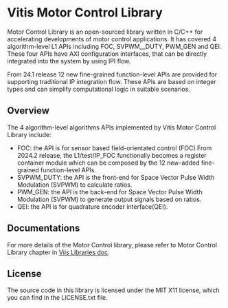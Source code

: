 # Vitis Motor Control Library

Motor Control Library is an open-sourced library written in C/C++ for accelerating developments of motor control applications. It has covered 4 algorithm-level L1 APIs including FOC, SVPWM__DUTY, PWM_GEN and QEI. These four APIs have AXI configuration interfaces, that can be directly integrated into the system by using IPI flow.

From 24.1 release 12 new fine-grained function-level APIs are provided for supporting traditional IP integration flow. These APIs are based on integer types and can simplify computational logic in suitable scenarios.

## Overview

The 4 algorithm-level algorithms APIs implemented by Vitis Motor Control Library include:

- FOC: the API is for sensor based field-orientated control (FOC).From 2024.2 release, the L1/test/IP_FOC functionally becomes a register container module which can be composed by the 12 new-added fine-grained function-level APIs.
- SVPWM_DUTY: the API is the front-end for Space Vector Pulse Width Modulation (SVPWM) to calculate ratios.
- PWM_GEN: the API is the back-end for Space Vector Pulse Width Modulation (SVPWM) to generate output signals based on ratios.
- QEI: the API is for quadrature encoder interface(QEI).


## Documentations

For more details of the Motor Control library, please refer to Motor Control Library chapter in
[Viis Libraries doc](https://docs.xilinx.com/r/en-US/Vitis_Libraries).

## License

The source code in this library is licensed under the MIT X11 license,
which you can find in the LICENSE.txt file.
